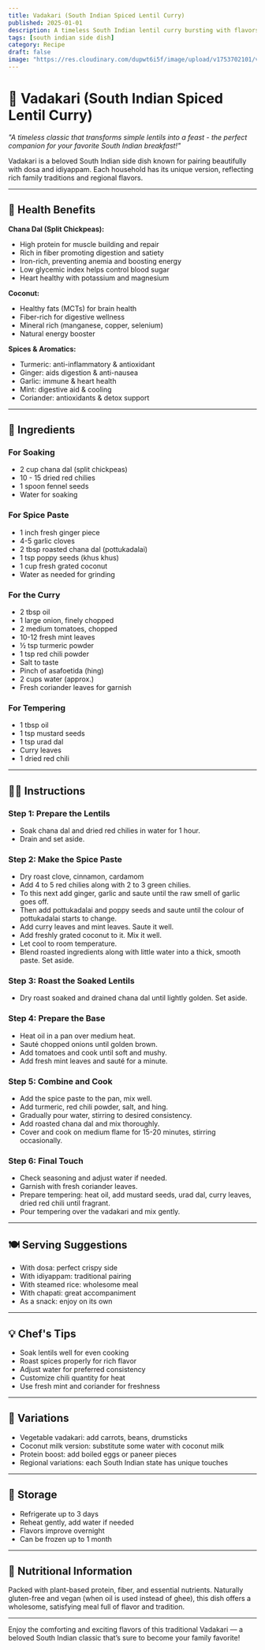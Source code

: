 ```yaml
---
title: Vadakari (South Indian Spiced Lentil Curry)
published: 2025-01-01
description: A timeless South Indian lentil curry bursting with flavors from roasted spices, coconut, and fresh herbs. Perfect with dosa, idiyappam, or rice.  
tags: [south indian side dish]  
category: Recipe  
draft: false  
image: "https://res.cloudinary.com/dupwt6i5f/image/upload/v1753702101/vadakari_lentil_curry.jpg"  
---
```


# 🍲 Vadakari (South Indian Spiced Lentil Curry)

*"A timeless classic that transforms simple lentils into a feast - the perfect companion for your favorite South Indian breakfast!"*

Vadakari is a beloved South Indian side dish known for pairing beautifully with dosa and idiyappam. Each household has its unique version, reflecting rich family traditions and regional flavors.

---

## 🌿 Health Benefits

**Chana Dal (Split Chickpeas):**  
- High protein for muscle building and repair  
- Rich in fiber promoting digestion and satiety  
- Iron-rich, preventing anemia and boosting energy  
- Low glycemic index helps control blood sugar  
- Heart healthy with potassium and magnesium  

**Coconut:**  
- Healthy fats (MCTs) for brain health  
- Fiber-rich for digestive wellness  
- Mineral rich (manganese, copper, selenium)  
- Natural energy booster  

**Spices & Aromatics:**  
- Turmeric: anti-inflammatory & antioxidant  
- Ginger: aids digestion & anti-nausea  
- Garlic: immune & heart health  
- Mint: digestive aid & cooling  
- Coriander: antioxidants & detox support  

---

## 🛒 Ingredients

### For Soaking  
- 2 cup chana dal (split chickpeas)  
- 10  - 15 dried red chilies
- 1 spoon fennel seeds 
- Water for soaking  

### For Spice Paste  
- 1 inch fresh ginger piece  
- 4-5 garlic cloves  
- 2 tbsp roasted chana dal (pottukadalai)  
- 1 tsp poppy seeds (khus khus)  
- 1 cup fresh grated coconut  
- Water as needed for grinding  

### For the Curry  
- 2 tbsp oil  
- 1 large onion, finely chopped  
- 2 medium tomatoes, chopped  
- 10-12 fresh mint leaves  
- ½ tsp turmeric powder  
- 1 tsp red chili powder  
- Salt to taste  
- Pinch of asafoetida (hing)  
- 2 cups water (approx.)  
- Fresh coriander leaves for garnish  

### For Tempering  
- 1 tbsp oil  
- 1 tsp mustard seeds  
- 1 tsp urad dal  
- Curry leaves  
- 1 dried red chili  

---

## 👩‍🍳 Instructions

### Step 1: Prepare the Lentils  
- Soak chana dal and dried red chilies in water for 1 hour.  
- Drain and set aside.  

### Step 2: Make the Spice Paste  
- Dry roast clove, cinnamon, cardamom 
- Add 4 to 5 red chilies along with 2 to 3 green chilies.
- To this next add ginger, garlic and saute until the raw smell of garlic goes off.
- Then add pottukadalai and poppy seeds and saute until the colour of pottukadalai starts to change.
- Add curry leaves and mint leaves. Saute it well.
- Add freshly grated coconut to it. Mix it well.
- Let cool to room temperature.  
- Blend roasted ingredients along with little water into a thick, smooth paste. Set aside.  

### Step 3: Roast the Soaked Lentils  
- Dry roast soaked and drained chana dal until lightly golden. Set aside.  

### Step 4: Prepare the Base  
- Heat oil in a pan over medium heat.  
- Sauté chopped onions until golden brown.  
- Add tomatoes and cook until soft and mushy.  
- Add fresh mint leaves and sauté for a minute.  

### Step 5: Combine and Cook  
- Add the spice paste to the pan, mix well.  
- Add turmeric, red chili powder, salt, and hing.  
- Gradually pour water, stirring to desired consistency.  
- Add roasted chana dal and mix thoroughly.  
- Cover and cook on medium flame for 15-20 minutes, stirring occasionally.  

### Step 6: Final Touch  
- Check seasoning and adjust water if needed.  
- Garnish with fresh coriander leaves.  
- Prepare tempering: heat oil, add mustard seeds, urad dal, curry leaves, dried red chili until fragrant.  
- Pour tempering over the vadakari and mix gently.  

---

## 🍽️ Serving Suggestions

- With dosa: perfect crispy side  
- With idiyappam: traditional pairing  
- With steamed rice: wholesome meal  
- With chapati: great accompaniment  
- As a snack: enjoy on its own  

---

## 💡 Chef's Tips

- Soak lentils well for even cooking  
- Roast spices properly for rich flavor  
- Adjust water for preferred consistency  
- Customize chili quantity for heat  
- Use fresh mint and coriander for freshness  

---

## 🌈 Variations

- Vegetable vadakari: add carrots, beans, drumsticks  
- Coconut milk version: substitute some water with coconut milk  
- Protein boost: add boiled eggs or paneer pieces  
- Regional variations: each South Indian state has unique touches  

---

## 🧊 Storage

- Refrigerate up to 3 days  
- Reheat gently, add water if needed  
- Flavors improve overnight  
- Can be frozen up to 1 month  

---

## 🍴 Nutritional Information

Packed with plant-based protein, fiber, and essential nutrients. Naturally gluten-free and vegan (when oil is used instead of ghee), this dish offers a wholesome, satisfying meal full of flavor and tradition.

---

Enjoy the comforting and exciting flavors of this traditional Vadakari — a beloved South Indian classic that’s sure to become your family favorite!










